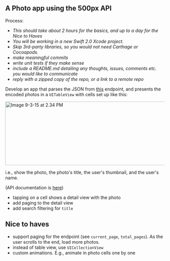 ## A Photo app using the 500px API

Process:

- *This should take about 2 hours for the basics, and up to a day for the Nice to Haves*
- *You will be working in a new Swift 2.0 Xcode project.*
- *Skip 3rd-party libraries, so you would not need Carthage or Cocoapods.*
- *make meaningful commits*
- *write unit tests if they make sense*
- *include a README.md detailing any thoughts, issues, comments etc. you would like to communicate*
- *reply with a zipped copy of the repo, or a link to a remote repo*


Develop an app that parses the JSON from [this](https://api.500px.com/v1/photos?feature=popular&consumer_key=vW8Ns53y0F57vkbHeDfe3EsYFCatTJ3BrFlhgV3W) endpoint, and presents the encoded photos in a `UITableView` with cells set up like this:

<a data-flickr-embed="true"  href="https://www.flickr.com/photos/raheel/21095477006/in/dateposted-public/" title="Image 9-3-15 at 2.34 PM"><img src="https://farm1.staticflickr.com/753/21095477006_1128b62ddb_b.jpg" width="550" height="200" alt="Image 9-3-15 at 2.34 PM"></a><script async src="//embedr.flickr.com/assets/client-code.js" charset="utf-8"></script>

i.e., show the photo, the photo's title, the user's thumbnail, and the user's name.

(API documentation is [here](https://github.com/500px/api-documentation/blob/master/endpoints/photo/GET_photos.md))

- tapping on a cell shows a detail view with the photo
- add paging to the detail view
- add search filtering for `title`

## Nice to haves

- support paging for the endpoint (see `current_page`, `total_pages`). As the user scrolls to the end, load more photos.
- instead of table view, use `UICollectionView`
- custom animations. E.g., animate in photo cells one by one

